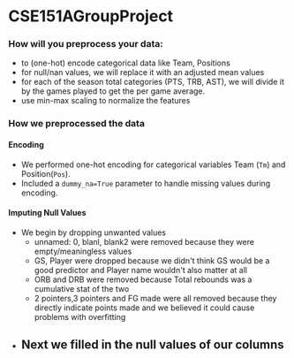 # CSE151AGroupProject
### How will you preprocess your data:
- to (one-hot) encode categorical data like Team, Positions
- for null/nan values, we will replace it with an adjusted mean values
- for each of the season total categories (PTS, TRB, AST), we will divide it by the games played to get the per game average.
- use min-max scaling to normalize the features


### How we preprocessed the data
#### Encoding
- We performed one-hot encoding for categorical variables Team (`Tm`) and Position(`Pos`).
- Included a `dummy_na=True` parameter to handle missing values during encoding.

#### Imputing Null Values
- We begin by dropping unwanted values
  - unnamed: 0, blanl, blank2 were removed because they were empty/meaningless values
  - GS, Player were dropped because we didn't think GS would be a good predictor and Player name wouldn't also matter at all
  - ORB and DRB were removed because Total rebounds was a cumulative stat of the two
  - 2 pointers,3 pointers and FG made were all removed because they directly indicate points made and we believed it could cause problems with overfitting
- Next we filled in the null values of our columns
  - 

